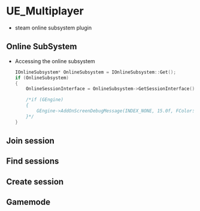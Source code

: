 # UE_Multiplayer
- steam online subsystem plugin

## Online SubSystem
- Accessing the online subsystem
  	```cpp
  	IOnlineSubsystem* OnlineSubsystem = IOnlineSubsystem::Get();
	if (OnlineSubsystem)
	{
		OnlineSessionInterface = OnlineSubsystem->GetSessionInterface();

		/*if (GEngine)
		{
			GEngine->AddOnScreenDebugMessage(INDEX_NONE, 15.0f, FColor::Blue, FString::Printf(TEXT("Found subsystem %s"), *OnlineSubsystem->GetSubsystemName().ToString()));
		}*/
	}
  	```

## Join session

## Find sessions

## Create session

## Gamemode
